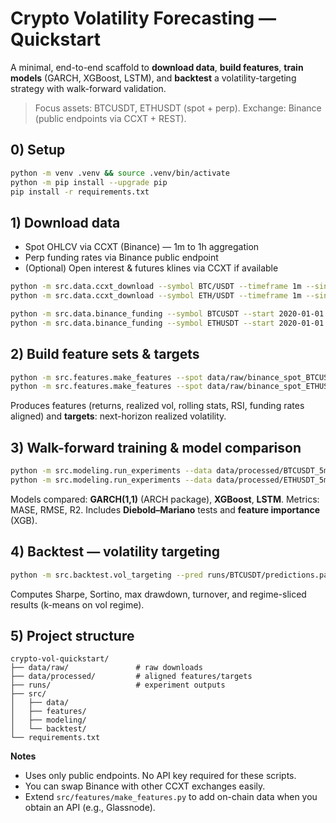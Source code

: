 # Crypto Volatility Forecasting — Quickstart

A minimal, end-to-end scaffold to **download data**, **build features**, **train models** (GARCH, XGBoost, LSTM), and **backtest** a volatility-targeting strategy with walk-forward validation.

> Focus assets: BTCUSDT, ETHUSDT (spot + perp). Exchange: Binance (public endpoints via CCXT + REST).

## 0) Setup

```bash
python -m venv .venv && source .venv/bin/activate
python -m pip install --upgrade pip
pip install -r requirements.txt
```

## 1) Download data

- Spot OHLCV via CCXT (Binance) — 1m to 1h aggregation
- Perp funding rates via Binance public endpoint
- (Optional) Open interest & futures klines via CCXT if available

```bash
python -m src.data.ccxt_download --symbol BTC/USDT --timeframe 1m --since 2020-01-01 --limit 1000 --out data/raw/binance_spot_BTCUSDT_1m.parquet
python -m src.data.ccxt_download --symbol ETH/USDT --timeframe 1m --since 2020-01-01 --limit 1000 --out data/raw/binance_spot_ETHUSDT_1m.parquet

python -m src.data.binance_funding --symbol BTCUSDT --start 2020-01-01 --end 2025-09-19 --out data/raw/binance_funding_BTCUSDT.parquet
python -m src.data.binance_funding --symbol ETHUSDT --start 2020-01-01 --end 2025-09-19 --out data/raw/binance_funding_ETHUSDT.parquet
```

## 2) Build feature sets & targets

```bash
python -m src.features.make_features --spot data/raw/binance_spot_BTCUSDT_1m.parquet --funding data/raw/binance_funding_BTCUSDT.parquet --symbol BTCUSDT --timeframe 5m --out data/processed/BTCUSDT_5m.parquet
python -m src.features.make_features --spot data/raw/binance_spot_ETHUSDT_1m.parquet --funding data/raw/binance_funding_ETHUSDT.parquet --symbol ETHUSDT --timeframe 5m --out data/processed/ETHUSDT_5m.parquet
```

Produces features (returns, realized vol, rolling stats, RSI, funding rates aligned) and **targets**: next-horizon realized volatility.

## 3) Walk-forward training & model comparison

```bash
python -m src.modeling.run_experiments --data data/processed/BTCUSDT_5m.parquet --symbol BTCUSDT --horizon 12 --output runs/BTCUSDT
python -m src.modeling.run_experiments --data data/processed/ETHUSDT_5m.parquet --symbol ETHUSDT --horizon 12 --output runs/ETHUSDT
```

Models compared: **GARCH(1,1)** (ARCH package), **XGBoost**, **LSTM**. Metrics: MASE, RMSE, R2. Includes **Diebold–Mariano** tests and **feature importance** (XGB).

## 4) Backtest — volatility targeting

```bash
python -m src.backtest.vol_targeting --pred runs/BTCUSDT/predictions.parquet --retcol ret_5m --fee_bps 1 --output runs/BTCUSDT/backtest_BTCUSDT.json
```

Computes Sharpe, Sortino, max drawdown, turnover, and regime-sliced results (k-means on vol regime).

## 5) Project structure

```
crypto-vol-quickstart/
├── data/raw/               # raw downloads
├── data/processed/         # aligned features/targets
├── runs/                   # experiment outputs
├── src/
│   ├── data/
│   ├── features/
│   ├── modeling/
│   └── backtest/
└── requirements.txt
```

**Notes**
- Uses only public endpoints. No API key required for these scripts.
- You can swap Binance with other CCXT exchanges easily.
- Extend `src/features/make_features.py` to add on-chain data when you obtain an API (e.g., Glassnode).

